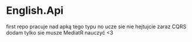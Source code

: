 # English.Api
first repo
pracuje nad apką tego typu no ucze sie nie hejtujcie zaraz CQRS dodam tylko sie musze MediatR nauczyć <3
